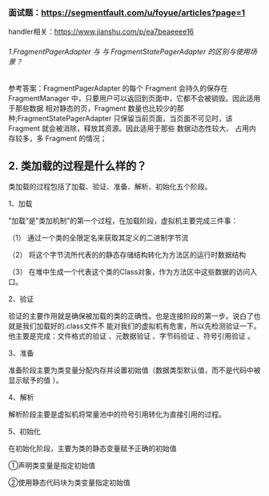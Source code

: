 ### 面试题：https://segmentfault.com/u/foyue/articles?page=1
handler相关：https://www.jianshu.com/p/ea7beaeeee16


###### 1.FragmentPagerAdapter 与 与 FragmentStatePagerAdapter 的区别与使用场景？
参考答案：FragmentPagerAdapter 的每个 Fragment 会持久的保存在 FragmentManager 中，只要用户可以返回到页面中，它都不会被销毁。因此适用于那些数据 相对静态的页，Fragment 数量也比较少的那种;FragmentStatePagerAdapter 只保留当前页面，当页面不可见时，该 Fragment 就会被消除，释放其资源。因此适用于那些 数据动态性较大、 占用内存较多，多 Fragment 的情况；



## 2. 类加载的过程是什么样的？

类加载的过程包括了加载、验证、准备、解析、初始化五个阶段。

1、加载

”加载“是”类加机制”的第一个过程，在加载阶段，虚拟机主要完成三件事：

（1） 通过一个类的全限定名来获取其定义的二进制字节流

（2） 将这个字节流所代表的的静态存储结构转化为方法区的运行时数据结构

（3） 在堆中生成一个代表这个类的Class对象，作为方法区中这些数据的访问入口。

2、验证

验证的主要作用就是确保被加载的类的正确性。也是连接阶段的第一步。说白了也就是我们加载好的.class文件不  能对我们的虚拟机有危害，所以先检测验证一下。他主要是完成：文件格式的验证 、元数据验证 、字节码验证 、符号引用验证 。

3、准备

准备阶段主要为类变量分配内存并设置初始值（数据类型默认值，而不是代码中被显示赋予的值 ）。

4、解析

解析阶段主要是虚拟机将常量池中的符号引用转化为直接引用的过程。

5、初始化



在初始化阶段，主要为类的静态变量赋予正确的初始值

①声明类变量是指定初始值

②使用静态代码块为类变量指定初始值